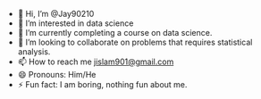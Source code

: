 - 👋 Hi, I’m @Jay90210
- 👀 I’m interested in data science
- 🌱 I’m currently completing a course on data science.
- 💞️ I’m looking to collaborate on problems that requires statistical analysis.
- 📫 How to reach me jislam901@gmail.com
- 😄 Pronouns: Him/He
- ⚡ Fun fact: I am boring, nothing fun about me.

<!---
Jay90210/Jay90210 is a ✨ special ✨ repository because its `README.md` (this file) appears on your GitHub profile.
You can click the Preview link to take a look at your changes.
--->
